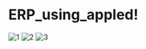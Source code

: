 # ERP_using_appled!
![1](https://github.com/user-attachments/assets/fc8a1f47-c7f1-4f31-8b76-ad747b913261)
![2](https://github.com/user-attachments/assets/758d8578-6a07-4695-aba9-09865a0ebf3a)
![3](https://github.com/user-attachments/assets/2b86f000-841e-4c2b-acbc-81579b01b22d)
